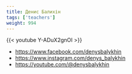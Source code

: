 ```yaml
---
title: Денис Балихін
tags: ['teachers']
weight: 994
---
```

{{< youtube Y-ADuX2gnOI >}}

- https://www.facebook.com/denysbalykhin
- https://www.instagram.com/denys_balykhin
- https://youtube.com/@denysbalykhin

